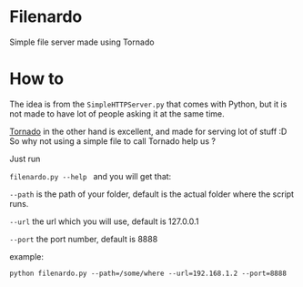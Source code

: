 Filenardo
=========

Simple file server made using Tornado

How to
=========
The idea is from the ``SimpleHTTPServer.py`` that comes with Python, but it is not made to have lot of people asking it at the same time.

[Tornado][1] in the other hand is excellent, and made for serving lot of stuff :D So why not using a simple file to call Tornado help us ?

Just run

``filenardo.py --help `` and you will get that:

``--path`` is the path of your folder, default is the actual folder where the script runs.

``--url`` the url which you will use, default is 127.0.0.1

``--port`` the port number, default is 8888

example:

``python filenardo.py --path=/some/where --url=192.168.1.2 --port=8888``

[1]: https://github.com/facebook/tornado
